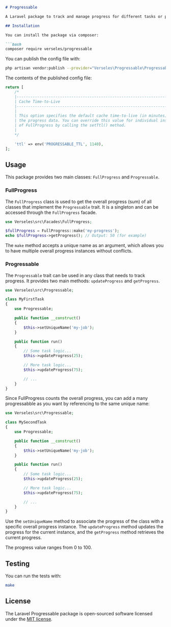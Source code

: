 ```md
# Progressable

A Laravel package to track and manage progress for different tasks or processes.

## Installation

You can install the package via composer:

```bash
composer require verseles/progressable
```

You can publish the config file with:

```bash
php artisan vendor:publish --provider="Verseles\Progressable\ProgressableServiceProvider" --tag="config"
```

The contents of the published config file:

```php
return [
    /*
    |--------------------------------------------------------------------------
    | Cache Time-to-Live
    |--------------------------------------------------------------------------
    |
    | This option specifies the default cache time-to-live (in minutes) for
    | the progress data. You can override this value for individual instances
    | of FullProgress by calling the setTtl() method.
    |
    */

    'ttl' => env('PROGRESSABLE_TTL', 1140),
];
```

## Usage

This package provides two main classes: `FullProgress` and `Progressable`.

### FullProgress

The `FullProgress` class is used to get the overall progress (sum) of all classes that implement the `Progressable` trait. It is a singleton and can be accessed through the `FullProgress` facade.

```php
use Verseles\src\Facades\FullProgress;

$fullProgress = FullProgress::make('my-progress');
echo $fullProgress->getProgress(); // Output: 50 (for example)
```

The `make` method accepts a unique name as an argument, which allows you to have multiple overall progress instances without conflicts.

### Progressable

The `Progressable` trait can be used in any class that needs to track progress. It provides two main methods: `updateProgress` and `getProgress`.

```php
use Verseles\src\Progressable;

class MyFirstTask
{
    use Progressable;

    public function __construct()
    {
        $this->setUniqueName('my-job');
    }

    public function run()
    {
        // Some task logic...
        $this->updateProgress(25);

        // More task logic...
        $this->updateProgress(75);

        // ...
    }
}
```

Since FullProgress counts the overall progress, you can add a many progressabble as you want by referencing to the same unique name:

```php
use Verseles\src\Progressable;

class MySecondTask
{
    use Progressable;

    public function __construct()
    {
        $this->setUniqueName('my-job');
    }

    public function run()
    {
        // Some task logic...
        $this->updateProgress(25);

        // More task logic...
        $this->updateProgress(75);

        // ...
    }
}
```

Use the `setUniqueName` method to associate the progress of the class with a specific overall progress instance. The `updateProgress` method updates the progress for the current instance, and the `getProgress` method retrieves the current progress.

The progress value ranges from 0 to 100.

## Testing

You can run the tests with:

```bash
make
```

## License

The Laravel Progressable package is open-sourced software licensed under the [MIT license](LICENSE.md).
